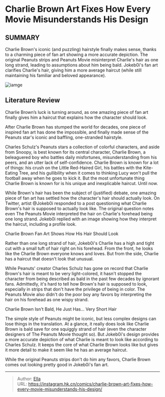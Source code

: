 # Charlie Brown Art Fixes How Every Movie Misunderstands His Design


## SUMMARY 



  Charlie Brown&#39;s iconic (and puzzling) hairstyle finally makes sense, thanks to a charming piece of fan art showing a more accurate depiction.   The original Peanuts strips and Peanuts Movie misinterpret Charlie&#39;s hair as one long strand, leading to assumptions about him being bald.   Jokeb0i&#39;s fan art clarifies Charlie&#39;s hair, giving him a more average haircut (while still maintaining his familiar and beloved appearance).  

![iamge](https://static1.srcdn.com/wordpress/wp-content/uploads/2023/05/charlie-brown-hair-movie.jpg)

## Literature Review

Charlie Brown’s luck is turning around, as one amazing piece of fan art finally gives him a haircut that explains how the character should look.




After Charlie Brown has stumped the world for decades, one piece of inspired fan art has done the impossible, and finally made sense of the Peanuts star&#39;s iconic and baffling, one-stranded hairstyle.




Charles Schulz&#39;s Peanuts stars a collection of colorful characters, and aside from Snoopy, is best known for its central character, Charlie Brown, a beleaguered boy who battles daily misfortunes, misunderstanding from his peers, and an utter lack of self-confidence. Charlie Brown is known for a lot of things: his crush on the Little Red-Haired Girl, his battles with the Kite-Eating Tree, and his gullibility when it comes to thinking Lucy won&#39;t pull the football away when he goes to kick it. But the most unfortunate thing Charlie Brown is known for is his unique and inexplicable haircut. Until now.


 

While Brown&#39;s hair has been the subject of (justified) debate, one amazing piece of fan art has settled how the character&#39;s hair should actually look. On Twitter, artist @Jokeb0i responded to a post questioning what Charlie Brown&#39;s hair is supposed to actually look like. The original question notes even The Peanuts Movie interpreted the hair on Charlie&#39;s forehead being one long strand. Jokeb0i replied with an image showing how they interpret the haircut, including a profile look.





 Charlie Brown Fan Art Shows How His Hair Should Look 
          

Rather than one long strand of hair, Jokeb0i&#39;s Charlie has a high and tight cut with a small tuft of hair right on his forehead. From the front, he looks like the Charlie Brown everyone knows and loves. But from the side, Charlie has a haircut that doesn&#39;t look that unusual.

While Peanuts&#39; creator Charles Schulz has gone on record that Charlie Brown&#39;s hair is meant to be very light-colored, it hasn&#39;t stopped the character from being described as bald in the past few decades by ignorant fans. Admittedly, it&#39;s hard to tell how Brown&#39;s hair is supposed to look, especially in strips that don&#39;t have the privilege of being in color. The Peanuts Movie also didn&#39;t do the poor boy any favors by interpreting the hair on his forehead as one wispy strand.






 Charlie Brown Isn&#39;t Bald, He Just Has... Very Short Hair 
          

The simple style of Peanuts might be iconic, but less complex designs can lose things in the translation. At a glance, it really does look like Charlie Brown is bald save for one squiggly strand of hair (even the character designers of The Peanuts Movie thought so). But Jokeb0i&#39;s design provides a more accurate depiction of what Charlie is meant to look like according to Charles Schulz. It keeps the core of what Charlie Brown looks like but gives it more detail to make it seem like he has an average haircut.

While the original Peanuts strips don&#39;t do him any favors, Charlie Brown comes out looking pretty good in Jokeb0i&#39;s fan art.



---

> Author: [Ella](https://instagram.hk.cn/)  
> URL: https://instagram.hk.cn/comics/charlie-brown-art-fixes-how-every-movie-misunderstands-his-design/  

